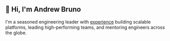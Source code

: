 ## 👋 Hi, I'm Andrew Bruno

I'm a seasoned engineering leader with [experience](https://www.linkedin.com/in/andrewbruno/) building scalable platforms, leading high-performing teams, and mentoring engineers across the globe.
